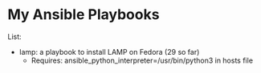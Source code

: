 # My Ansible Playbooks

List:
  - lamp: a playbook to install LAMP on Fedora (29 so far)
    - Requires: ansible_python_interpreter=/usr/bin/python3 in hosts file

